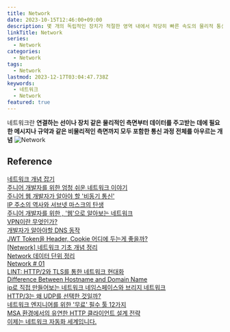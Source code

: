 ```yaml
---
title: Network
date: 2023-10-15T12:46:00+09:00
description: 몇 개의 독립적인 장치가 적절한 영역 내에서 적당히 빠른 속도의 물리적 통신 채널을 통하여 서로가 직접 통신할 수 있도록 지원해 주는 데이터 통신 체계
linkTitle: Network
series:
  - Network
categories:
  - Network
tags:
  - Network
lastmod: 2023-12-17T03:04:47.738Z
keywords:
  - 네트워크
  - Network
featured: true
---
```


네트워크란 **연결하는 선이나 장치 같은 물리적인 측면부터 데이터를 주고받는 데에 필요한 메시지나 규약과 같은 비물리적인 측면까지 모두 포함한 통신 과정 전체를 아우르는 개념**
![Network](media/images/nettopo.webp "https://medium.com/minitechi/fundamentals-in-networking-1628a50672ea")

## Reference

[네트워크 개념 잡기](https://www.whatap.io/ko/blog/149/)  
[주니어 개발자를 위한 엄청 쉬운 네트워크 이야기](https://yozm.wishket.com/magazine/detail/1875/)  
[주니어 웹 개발자가 알아야 할 '비동기 통신'](https://yozm.wishket.com/magazine/detail/1982/)  
[IP 주소의 역사와 서브넷 마스크의 탄생](https://yozm.wishket.com/magazine/detail/2108/)  
[주니어 개발자를 위한 , '웹'으로 알아보는 네트워크](https://yozm.wishket.com/magazine/detail/2055/)  
[VPN이란 무엇인가?](https://yozm.wishket.com/magazine/detail/558/)  
[개발자가 알아야할 DNS 동작](https://devocean.sk.com/search/techBoardDetail.do?ID=164603&boardType=)  
[JWT Token을 Header, Cookie 어디에 두는게 좋을까?](https://jusths.tistory.com/350)  
[[Network] 네트워크 기초 개념 정리](https://bbogle2.tistory.com/entry/Network-%EB%84%A4%ED%8A%B8%EC%9B%8C%ED%81%AC-%EA%B8%B0%EC%B4%88-%EA%B0%9C%EB%85%90-%EC%A0%95%EB%A6%AC)  
[Network 데이터 단위 정리](https://velog.io/@dev_0livia/Network-%EB%8D%B0%EC%9D%B4%ED%84%B0-%EB%8B%A8%EC%9C%84-%EC%A0%95%EB%A6%AC)  
[Network # 01](https://velog.io/@dev_0livia/Network-01)  
[LINT: HTTP/2와 TLS를 통한 네트워크 현대화](https://engineering.linecorp.com/ko/blog/LINT-newtork-modernization-http2-tls)  
[Difference Between Hostname and Domain Name](http://www.differencebetween.net/technology/difference-between-hostname-and-domain-name/)  
[ip로 직접 만들어보는 네트워크 네임스페이스와 브리지 네트워크](https://www.44bits.io/ko/post/container-network-2-ip-command-and-network-namespace)  
[HTTP/3는 왜 UDP를 선택한 것일까?](https://evan-moon.github.io/2019/10/08/what-is-http3/)  
[네트워크 엔지니어를 위한 '무료' 필수 툴 12가지](https://www.itworld.co.kr/news/268533)  
[MSA 환경에서의 유연한 HTTP 클라이언트 설계 전략](https://tech.kakaopay.com/post/make-http-client-design-flexible/)  
[이제는 네트워크 자동화 세계입니다.](https://nginxstore.com/blog/nginx/%ec%9d%b4%ec%a0%9c%eb%8a%94-%eb%84%a4%ed%8a%b8%ec%9b%8c%ed%81%ac-%ec%9e%90%eb%8f%99%ed%99%94-%ec%84%b8%ea%b3%84%ec%9e%85%eb%8b%88%eb%8b%a4/)
